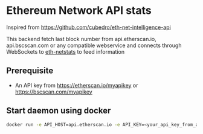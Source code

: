 Ethereum Network API stats
==========================

Inspired from https://github.com/cubedro/eth-net-intelligence-api

This backend fetch last block number from api.etherscan.io, api.bscscan.com or any compatible webservice and connects through WebSockets to [eth-netstats](https://github.com/cubedro/eth-netstats) to feed information


## Prerequisite

* An API key from https://etherscan.io/myapikey or https://bscscan.com/myapikey

## Start daemon using docker

```bash
docker run -e API_HOST=api.etherscan.io -e API_KEY=<your_api_key_from_api.etherscan.io> -e WS_SECRET=<your_ethstat_password> -e WS_SERVER=ws://<your_ethstat_server> -ti nuagic/ethapistat:latest
```

